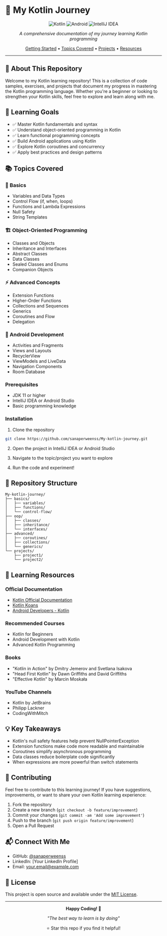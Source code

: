 # 🚀 My Kotlin Journey

<div align="center">

![Kotlin](https://img.shields.io/badge/Kotlin-7F52FF?style=for-the-badge&logo=kotlin&logoColor=white)
![Android](https://img.shields.io/badge/Android-3DDC84?style=for-the-badge&logo=android&logoColor=white)
![IntelliJ IDEA](https://img.shields.io/badge/IntelliJ_IDEA-000000?style=for-the-badge&logo=intellij-idea&logoColor=white)

*A comprehensive documentation of my journey learning Kotlin programming*

[Getting Started](#-getting-started) • [Topics Covered](#-topics-covered) • [Projects](#-projects) • [Resources](#-resources)

</div>

---

## 📖 About This Repository

Welcome to my Kotlin learning repository! This is a collection of code samples, exercises, and projects that document my progress in mastering the Kotlin programming language. Whether you're a beginner or looking to strengthen your Kotlin skills, feel free to explore and learn along with me.

## 🎯 Learning Goals

- ✅ Master Kotlin fundamentals and syntax
- ✅ Understand object-oriented programming in Kotlin
- ✅ Learn functional programming concepts
- ✅ Build Android applications using Kotlin
- ✅ Explore Kotlin coroutines and concurrency
- ✅ Apply best practices and design patterns

## 📚 Topics Covered

### 🌱 Basics
- Variables and Data Types
- Control Flow (if, when, loops)
- Functions and Lambda Expressions
- Null Safety
- String Templates

### 🏗️ Object-Oriented Programming
- Classes and Objects
- Inheritance and Interfaces
- Abstract Classes
- Data Classes
- Sealed Classes and Enums
- Companion Objects

### ⚡ Advanced Concepts
- Extension Functions
- Higher-Order Functions
- Collections and Sequences
- Generics
- Coroutines and Flow
- Delegation

### 📱 Android Development
- Activities and Fragments
- Views and Layouts
- RecyclerView
- ViewModels and LiveData
- Navigation Components
- Room Database

  
### Prerequisites

- JDK 11 or higher
- IntelliJ IDEA or Android Studio
- Basic programming knowledge

### Installation

1. Clone the repository
```bash
git clone https://github.com/sanaperweenss/My-kotlin-journey.git
```

2. Open the project in IntelliJ IDEA or Android Studio

3. Navigate to the topic/project you want to explore

4. Run the code and experiment!

## 📂 Repository Structure

```
My-kotlin-journey/
├── basics/
│   ├── variables/
│   ├── functions/
│   └── control-flow/
├── oop/
│   ├── classes/
│   ├── inheritance/
│   └── interfaces/
├── advanced/
│   ├── coroutines/
│   ├── collections/
│   └── generics/
└── projects/
    ├── project1/
    └── project2/
```

## 📝 Learning Resources

### Official Documentation
- [Kotlin Official Documentation](https://kotlinlang.org/docs/home.html)
- [Kotlin Koans](https://play.kotlinlang.org/koans/overview)
- [Android Developers - Kotlin](https://developer.android.com/kotlin)

### Recommended Courses
- Kotlin for Beginners
- Android Development with Kotlin
- Advanced Kotlin Programming

### Books
- "Kotlin in Action" by Dmitry Jemerov and Svetlana Isakova
- "Head First Kotlin" by Dawn Griffiths and David Griffiths
- "Effective Kotlin" by Marcin Moskała

### YouTube Channels
- Kotlin by JetBrains
- Philipp Lackner
- CodingWithMitch

## 💡 Key Takeaways

- Kotlin's null safety features help prevent NullPointerException
- Extension functions make code more readable and maintainable
- Coroutines simplify asynchronous programming
- Data classes reduce boilerplate code significantly
- When expressions are more powerful than switch statements

## 🤝 Contributing

Feel free to contribute to this learning journey! If you have suggestions, improvements, or want to share your own Kotlin learning experience:

1. Fork the repository
2. Create a new branch (`git checkout -b feature/improvement`)
3. Commit your changes (`git commit -am 'Add some improvement'`)
4. Push to the branch (`git push origin feature/improvement`)
5. Open a Pull Request

## 📬 Connect With Me

- GitHub: [@sanaperweenss](https://github.com/sanaperweenss)
- LinkedIn: [Your LinkedIn Profile]
- Email: your.email@example.com

## 📄 License

This project is open source and available under the [MIT License](LICENSE).

---

<div align="center">

**Happy Coding! 🎉**

*"The best way to learn is by doing"*

⭐ Star this repo if you find it helpful!

</div>
